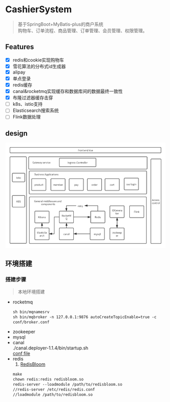 # CashierSystem
> 基于SpringBoot+MyBatis-plus的商户系统  
> 购物车、订单流程、商品管理、订单管理、会员管理、权限管理。


## Features
- [x] redis和cookie实现购物车
- [x] 雪花算法的分布式id生成器
- [x] alipay
- [x] 单点登录
- [x] redis缓存
- [x] canal&rocketmq实现缓存和数据库间的数据最终一致性
- [x] 布隆过滤器缓存击穿
- [ ] k8s、istio支持
- [ ] Elasticsearch搜索系统
- [ ] Flink数据处理

## design
![架构图](https://raw.githubusercontent.com/tiyh/CashierSystem/master/docs/image/CashierSystem_design.png)


## 环境搭建

### 搭建步骤

> 本地环境搭建
- rocketmq
  ```
  sh bin/mqnamesrv
  sh bin/mqbroker -n 127.0.0.1:9876 autoCreateTopicEnable=true -c conf/broker.conf
  ```
- zookeeper
- mysql
- canal  
	./canal.deployer-1.1.4/bin/startup.sh  
 	[conf file](https://github.com/tiyh/CashierSystem/tree/master/conf/canal)
- redis  
	1. [RedisBloom](https://github.com/RedisBloom/RedisBloom)
	```
	make
	chown redis:redis redisbloom.so  
	redis-server --loadmodule /path/to/redisbloom.so  
	//redis-server /etc/redis/redis.conf  
	//loadmodule /path/to/redisbloom.so
	```
